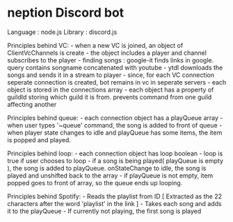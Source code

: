 # neption Discord bot
Language : node.js
Library : discord.js

Principles behind VC:
    - when a new VC is joined, an object of ClientVcChannels is create
    - the object includes a player and channel subscribes to the player
    - finding songs : google-it finds links in google. query contains songname concatenated with youtube
    - ytdl downloads the songs and sends it in a stream to player
    - since, for each VC connection seperate connection is created, bot remains in vc in seperate servers
    - each object is stored in the connections array
    - each object has a property of guildId storing which guild it is from. prevents command from one guild affecting another

Principles behind queue:
    - each connection object has a playQueue array
    - when user types '~queue' command, the song is added to front of queue
    - when player state changes to idle and playQueue has some items, the item is popped and played.

Principles behind loop:
    - each connection object has loop boolean
    - loop is true if user chooses to loop
    - if a song is being played( playQueue is empty ), the song is added to playQueue. onStateChange to idle, the song is played and unshifted back to the array
    - if playQueue is not empty, item popped goes to front of array, so the queue ends up looping.

Principles behind Spotify:
    - Reads the playlist from ID [ Extracted as the 22 characters after the word 'playlist' in the link ]
    - Takes each song and adds it to the playQueue
    - If currently not playing, the first song is played
